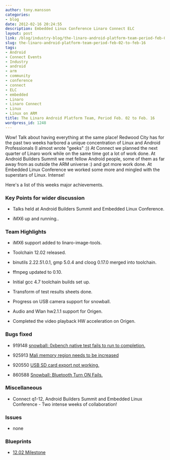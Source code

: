 ```yaml
---
author: tony.mansson
categories:
- blog
date: 2012-02-16 20:24:55
description: Embedded Linux Conference Linaro Connect ELC
layout: post
link: /blog/industry-blog/the-linaro-android-platform-team-period-feb-02-to-feb-16/
slug: the-linaro-android-platform-team-period-feb-02-to-feb-16
tags:
- Android
- Connect Events
- Industry
- android
- arm
- community
- conference
- connect
- ELC
- embedded
- Linaro
- Linaro Connect
- Linux
- Linux on ARM
title: The Linaro Android Platform Team, Period Feb. 02 to Feb. 16
wordpress_id: 1248
---
```


Wow! Talk about having everything at the same place! Redwood City has for the past two weeks harbored a unique concentration of Linux and Android Professionals (I almost wrote "geeks" :)) At Connect we planned the next quarter of Linaro work while on the same time got a lot of work done. At Android Builders Summit we met fellow Android people, some of them as far away from as outside the ARM universe :) and got more work done. At Embedded Linux Conference we worked some more and mingled with the superstars of Linux. Intense!

Here's a list of this weeks major achievements.


### Key Points for wider discussion

  * Talks held at Android Builders Summit and Embedded Linux Conference.


  * iMX6 up and running..

### Team Highlights

  * iMX6 support added to linaro-image-tools.


  * Toolchain 12.02 released.


  * binutils 2.22.51.0.1, gmp 5.0.4 and cloog 0.17.0 merged into toolchain.


  * ffmpeg updated to 0.10.


  * Initial gcc 4.7 toolchain builds set up.


  * Transform of test results sheets done.


  * Progress on USB camera support for snowball.


  * Audio and Wlan hw2.1.1 support for Origen.


  * Completed the video playback HW acceleration on Origen.

### Bugs fixed

  * 919148 [snowball: 0xbench native test fails to run to completion.](https://bugs.launchpad.net/linaro-android/+bug/919148)


  * 925913 [Mali memory region needs to be increased](https://bugs.launchpad.net/linaro-android/+bug/925913)


  * 920550 [USB SD card export not working.](https://bugs.launchpad.net/linaro-android/+bug/920550)


  * 860588 [Snowball: Bluetooth Turn ON Fails.](https://bugs.launchpad.net/linaro-android/+bug/860588)


### Miscellaneous


  * Connect q1-12, Android Builders Summit and Embedded Linux Conference - Two intense weeks of collaboration!

### Issues

  * none

### Blueprints


  * [12.02 Milestone](https://launchpad.net/linaro-android/+milestone/12.02)